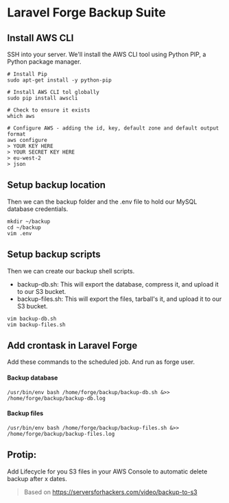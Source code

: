 Laravel Forge Backup Suite
=========



## Install AWS CLI
SSH into your server. 
We'll install the AWS CLI tool using Python PIP, a Python package manager.

````
# Install Pip
sudo apt-get install -y python-pip

# Install AWS CLI tol globally
sudo pip install awscli

# Check to ensure it exists
which aws

# Configure AWS - adding the id, key, default zone and default output format
aws configure
> YOUR KEY HERE
> YOUR SECRET KEY HERE
> eu-west-2
> json

````
## Setup backup location
Then we can the backup folder and the .env file to hold our MySQL database credentials.

````
mkdir ~/backup
cd ~/backup
vim .env
````

## Setup backup scripts
Then we can create our backup shell scripts.
- backup-db.sh: This will export the database, compress it, and upload it to our S3 bucket.
- backup-files.sh: This will export the files, tarball's it, and upload it to our S3 bucket.

````
vim backup-db.sh
vim backup-files.sh
````

## Add crontask in Laravel Forge
Add these commands to the scheduled job. And run as forge user. 

#### Backup database
````
/usr/bin/env bash /home/forge/backup/backup-db.sh &>> /home/forge/backup/backup-db.log
````
#### Backup files
````
/usr/bin/env bash /home/forge/backup/backup-files.sh &>> /home/forge/backup/backup-files.log
````

## Protip:
Add Lifecycle for you S3 files in your AWS Console to automatic delete backup after x dates.

> Based on https://serversforhackers.com/video/backup-to-s3
